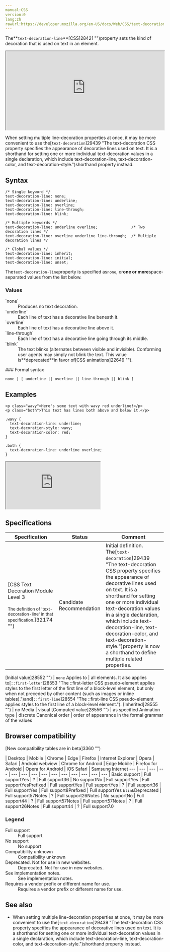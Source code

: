 ```yaml
---
manual:CSS
version:0
lang:zh
rawUrl:https://developer.mozilla.org/en-US/docs/Web/CSS/text-decoration-line
---
```






The**`text-decoration-line`**[CSS]28421 "")property sets the kind of decoration that is used on text in an element.

<iframe src='https://interactive-examples.mdn.mozilla.net/pages/css/text-decoration-line.html' width='100%' height='250'></iframe>


When setting multiple line-decoration properties at once, it may be more convenient to use the[`text-decoration`]29439 "The text-decoration CSS property specifies the appearance of decorative lines used on text. It is a shorthand for setting one or more individual text-decoration values in a single declaration, which include text-decoration-line, text-decoration-color, and text-decoration-style.")shorthand property instead.


## Syntax<a name="Syntax"></a>

```
/* Single keyword */
text-decoration-line: none;
text-decoration-line: underline;
text-decoration-line: overline;
text-decoration-line: line-through;
text-decoration-line: blink;

/* Multiple keywords */
text-decoration-line: underline overline;               /* Two decoration lines */
text-decoration-line: overline underline line-through;  /* Multiple decoration lines */

/* Global values */
text-decoration-line: inherit;
text-decoration-line: initial;
text-decoration-line: unset;
```


The`text-decoration-line`property is specified as`none`, or**one or more**space-separated values from the list below.


### Values<a name="Values"></a>
<dl><dt id=''>`none`</dt><dd>Produces no text decoration.</dd><dt id=''>`underline`</dt><dd>Each line of text has a decorative line beneath it.</dd><dt id=''>`overline`</dt><dd>Each line of text has a decorative line above it.</dd><dt id=''>`line-through`</dt><dd>Each line of text has a decorative line going through its middle.</dd><dt id=''>`blink`<i></i></dt><dd>The text blinks (alternates between visible and invisible). Conforming user agents may simply not blink the text. This value is**deprecated**in favor of[CSS animations]22649 "").</dd></dl>
### Formal syntax<a name="Formal_syntax"></a>

```
none | [ underline || overline || line-through || blink ]
```

## Examples<a name="Examples"></a>

```
<p class="wavy">Here's some text with wavy red underline!</p>
<p class="both">This text has lines both above and below it.</p>
```

```
.wavy { 
  text-decoration-line: underline;
  text-decoration-style: wavy;
  text-decoration-color: red;
}

.both {
  text-decoration-line: underline overline;
}
```


<iframe src='https://mdn.mozillademos.org/en-US/docs/Web/CSS/text-decoration-line$samples/Examples?revision=1352868' width='null' height='null'></iframe>



## Specifications<a name="Specifications"></a>

Specification | Status | Comment 
 ---  |  ---  |  ---  | 
[CSS Text Decoration Module Level 3<br></br><small>The definition of &#39;text-decoration-line&#39; in that specification.</small>]32174 "") | Candidate Recommendation | Initial definition. The[`text-decoration`]29439 "The text-decoration CSS property specifies the appearance of decorative lines used on text. It is a shorthand for setting one or more individual text-decoration values in a single declaration, which include text-decoration-line, text-decoration-color, and text-decoration-style.")property is now a shorthand to define multiple related properties. 


[Initial value]28552 "") | `none` 
Applies to | all elements. It also applies to[`::first-letter`]28553 "The ::first-letter CSS pseudo-element applies styles to the first letter of the first line of a block-level element, but only when not preceded by other content (such as images or inline tables).")and[`::first-line`]28554 "The ::first-line CSS pseudo-element applies styles to the first line of a block-level element."). 
[Inherited]28555 "") | no 
Media | visual 
[Computed value]28556 "") | as specified 
Animation type | discrete 
Canonical order | order of appearance in the formal grammar of the values 


## Browser compatibility<a name="Browser_compatibility"></a>
[New compatibility tables are in beta<i></i>]3360 "")

 | <abbr>Desktop<i></i></abbr> | <abbr>Mobile<i></i></abbr> 
 | <abbr>Chrome<i></i></abbr> | <abbr>Edge<i></i></abbr> | <abbr>Firefox<i></i></abbr> | <abbr>Internet Explorer<i></i></abbr> | <abbr>Opera<i></i></abbr> | <abbr>Safari<i></i></abbr> | <abbr>Android webview<i></i></abbr> | <abbr>Chrome for Android<i></i></abbr> | <abbr>Edge Mobile<i></i></abbr> | <abbr>Firefox for Android<i></i></abbr> | <abbr>Opera for Android<i></i></abbr> | <abbr>iOS Safari<i></i></abbr> | <abbr>Samsung Internet<i></i></abbr> 
 ---  |  ---  |  ---  |  ---  |  ---  |  ---  |  ---  |  ---  |  ---  |  ---  |  ---  |  ---  |  ---  |  ---  | 
Basic support | <abbr>Full support</abbr>Yes | <abbr>?</abbr> | <abbr>Full support</abbr>36 | <abbr>No support</abbr>No | <abbr>Full support</abbr>Yes | <abbr>Full support</abbr>Yes<abbr>Prefixed<i></i></abbr> | <abbr>Full support</abbr>Yes | <abbr>Full support</abbr>Yes | <abbr>?</abbr> | <abbr>Full support</abbr>36 | <abbr>Full support</abbr>Yes | <abbr>Full support</abbr>8<abbr>Prefixed<i></i></abbr> | <abbr>Full support</abbr>Yes 
`blink`<abbr>Deprecated<i></i></abbr> | <abbr>Full support</abbr>57<abbr>Notes<i></i></abbr> | <abbr>?</abbr> | <abbr>Full support</abbr>26<abbr>Notes<i></i></abbr> | <abbr>No support</abbr>No | <abbr>Full support</abbr>44 | <abbr>?</abbr> | <abbr>Full support</abbr>57<abbr>Notes<i></i></abbr> | <abbr>Full support</abbr>57<abbr>Notes<i></i></abbr> | <abbr>?</abbr> | <abbr>Full support</abbr>26<abbr>Notes<i></i></abbr> | <abbr>Full support</abbr>44 | <abbr>?</abbr> | <abbr>Full support</abbr>7.0 


### Legend<a name="Legend"></a>
<dl><dt id=''><abbr>Full support</abbr></dt><dd>Full support</dd><dt id=''><abbr>No support</abbr></dt><dd>No support</dd><dt id=''><abbr>Compatibility unknown</abbr></dt><dd>Compatibility unknown</dd><dt id=''><abbr>Deprecated. Not for use in new websites.<i></i></abbr></dt><dd>Deprecated. Not for use in new websites.</dd><dt id=''><abbr>See implementation notes.<i></i></abbr></dt><dd>See implementation notes.</dd><dt id=''><abbr>Requires a vendor prefix or different name for use.<i></i></abbr></dt><dd>Requires a vendor prefix or different name for use.</dd></dl>

## See also<a name="See_also"></a>

* When setting multiple line-decoration properties at once, it may be more convenient to use the[`text-decoration`]29439 "The text-decoration CSS property specifies the appearance of decorative lines used on text. It is a shorthand for setting one or more individual text-decoration values in a single declaration, which include text-decoration-line, text-decoration-color, and text-decoration-style.")shorthand property instead.



